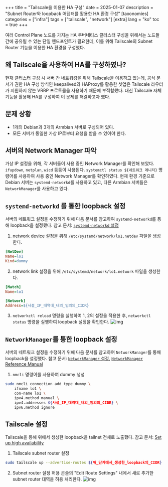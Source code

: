 +++
title = "Tailscale을 이용한 HA 구성"
date = 2025-01-07
description = "Subnet Router와 loopback 어댑터를 활용한 HA 환경 구성"
[taxonomies]
categories = ["infra"]
tags = ["tailscale", "network"]
[extra]
lang = "ko"
toc = true
+++

여러 Control Plane 노드를 가지는 HA 쿠버네티스 클러스터 구성을 위해서는 노드들 간에 공유될 수 있는 단일 엔드포인트가 필요한데,
이를 위해 Tailscale의 Subnet Router 기능을 이용한 HA 환경을 구성했다.

## 왜 Tailscale을 사용하여 HA를 구성하였나?

현재 클러스터 구성 시 서버 간 네트워킹을 위해 Tailscale을 이용하고 있는데,
공식 문서가 권한 HA 구성 방식인 keepalived와 HAProxy를 활용한 셋업은 Tailscale 라우터가 지원하지 않는 VRRP 프로토콜을 사용하기 때문에 부적합했다.
대신 Tailscale 자체 기능을 활용해 HA를 구성하여 이 문제를 해결하고자 했다.

## 문제 상황
- 1개의 Debian과 3개의 Armbian 서버로 구성되어 있다.
- 모든 서버가 동일한 가상 IP로부터 요청을 받을 수 있어야 한다.

## 서버의 Network Manager 파악

가상 IP 설정을 위해, 각 서버들이 사용 중인 Network Manager를 확인해 보았다.
`ifupdown`, `netplan`, `wicd` 등등이 사용된다. `systemctl status ${네트워크 메니저}` 명령어를 사용하여 사용 중인 Network Manager를 확인하였다.
현재 환경 기준으로 Debian 서버는 `systemd-networkd`를 사용하고 있고, 다른 Armbian 서버들은 `NetworkManager`를 사용하고 있다.


## `systemd-networkd` 를 통한 loopback 설정

서버의 네트워크 설정을 수정하기 위해 다음 문서를 참고하여 `systemd-networkd`를 통해 loopback을 설정했다.
참고 문서: [`systemd-networkd` 설정](https://wiki.debian.org/SystemdNetworkd)

1. network device 설정을 위해 `/etc/systemd/network/lo1.netdev` 파일을 생성한다.
```ini
[NetDev]
Name=lo1
Kind=dummy
```
2. network link 설정을 위해 `/etc/systemd/network/lo1.network` 파일을 생성한다.
```ini
[Match]
Name=lo1

[Network]
Address=${사설_IP_대역대_내의_임의의_CIDR}
```
3. `networkctl reload` 명령을 실행하여 1, 2의 설정을 적용한 후, `networkctl status` 명령을 실행하여 loopback 설정을 확인한다.
![img](/assets/images/tailscale-ha/networkctl-status.png)

## `NetworkManager`를 통한 loopback 설정

서버의 네트워크 설정을 수정하기 위해 다음 문서를 참고하여 `NetworkManager`를 통해 loopback을 설정했다.
참고 문서: [`NetworkManager` 설정](https://docs.redhat.com/en/documentation/red_hat_enterprise_linux/8/html/configuring_and_managing_networking/creating-a-dummy-interface_configuring-and-managing-networking), [`NetworkManager` Reference Manual](https://networkmanager.dev/docs/api/latest/nm-settings-keyfile.html)

1. `nmcli` 명령어를 사용하여 dummy 생성
```sh
sudo nmcli connection add type dummy \
    ifname lo1 \
    con-name lo1 \
    ipv4.method manual \
    ipv4.addresses ${사설_IP_대역대_내의_임의의_CIDR} \
    ipv6.method ignore
```

## Tailscale 설정

Tailscale을 통해 위에서 생성한 loopback을 tailnet 전체로 노출했다.
참고 문서: [Set up high availability](https://tailscale.com/kb/1115/high-availability#subnet-router-high-availability)

1. Tailscale subnet router 설정
```sh
sudo tailscale up --advertise-routes ${위_단계에서_생성한_loopback의_CIDR}
```
2. Subnet router 설정 허용
콘솔의 "Edit Route Settings" 내에서 새로 추가한 subnet router 대역을 허용 처리한다.
![img](/assets/images/tailscale-ha/tailscale-console.png)
